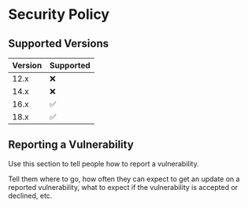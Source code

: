 # Security Policy

## Supported Versions

| Version | Supported          |
| ------- | ------------------ |
| 12.x   | :x: |
| 14.x   | :x:                |
| 16.x   | :white_check_mark: |
| 18.x   | :white_check_mark:                |

## Reporting a Vulnerability

Use this section to tell people how to report a vulnerability.

Tell them where to go, how often they can expect to get an update on a
reported vulnerability, what to expect if the vulnerability is accepted or
declined, etc.